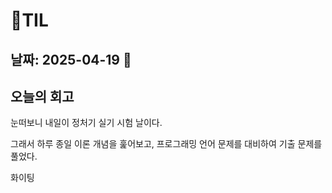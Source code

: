 # 🧾TIL
## 날짜: 2025-04-19 🐧

## 오늘의 회고

눈떠보니 내일이 정처기 실기 시험 날이다.

그래서 하루 종일 이론 개념을 훑어보고, 프로그래밍 언어 문제를 대비하여 기출 문제를 풀었다.

화이팅